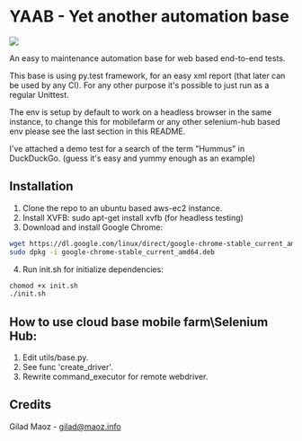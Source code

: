 # YAAB - Yet another automation base #

<a href="https://codeclimate.com/github/evilUrge/YAAB/maintainability"><img src="https://api.codeclimate.com/v1/badges/54caa8b3914d53e11ca1/maintainability" /></a>

An easy to maintenance automation base for web based end-to-end tests.

This base is using py.test framework, for an easy xml report (that later can be used by any CI).
For any other purpose it's possible to just run as a regular Unittest.

The env is setup by default to work on a headless browser in the same instance,
to change this for mobilefarm or any other selenium-hub based env please see the last section in this README.

I've attached a demo test for a search of the term "Hummus" in DuckDuckGo.
(guess it's easy and yummy enough as an example)

## Installation

1. Clone the repo to an ubuntu based aws-ec2 instance.
2. Install XVFB: sudo apt-get install xvfb (for headless testing)
3. Download and install Google Chrome:
```bash
wget https://dl.google.com/linux/direct/google-chrome-stable_current_amd64.deb
sudo dpkg -i google-chrome-stable_current_amd64.deb
```
4. Run init.sh for initialize dependencies:
```bash
chomod +x init.sh
./init.sh
```


## How to use cloud base mobile farm\Selenium Hub:

1. Edit utils/base.py.
2. See func 'create_driver'.
3. Rewrite command_executor for remote webdriver.


## Credits

Gilad Maoz - gilad@maoz.info
